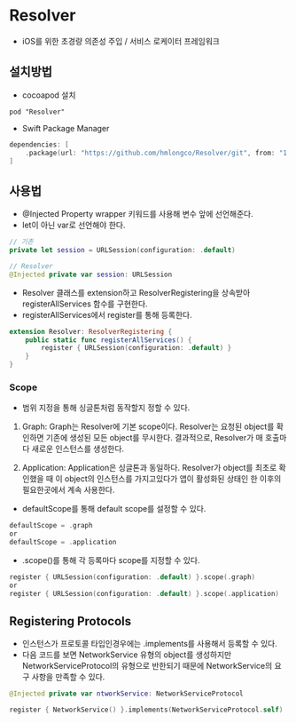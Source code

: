 # Resolver 
- iOS를 위한 초경량 의존성 주입 / 서비스 로케이터 프레임워크

## 설치방법
- cocoapod 설치      

```
pod "Resolver"
```      

- Swift Package Manager

```Swift
dependencies: [
    .package(url: "https://github.com/hmlongco/Resolver/git", from: "1.1.2")
]
```      

## 사용법
- @Injected Property wrapper 키워드를 사용해 변수 앞에 선언해준다. 
- let이 아닌 var로 선언해야 한다.

```Swift
// 기존
private let session = URLSession(configuration: .default)

// Resolver
@Injected private var session: URLSession
```

- Resolver 클래스를 extension하고 ResolverRegistering을 상속받아 registerAllServices 함수를 구현한다.
- registerAllServices에서 register를 통해 등록한다.

```Swift
extension Resolver: ResolverRegistering {
    public static func registerAllServices() {
        register { URLSession(configuration: .default) }
    }
}
```

### Scope
- 범위 지정을 통해 싱글톤처럼 동작할지 정할 수 있다.

1. Graph: Graph는 Resolver에 기본 scope이다. Resolver는 요청된 object를 확인하면 기존에 생성된 모든 object를 무시한다. 결과적으로, Resolver가 매 호출마다 새로운 인스턴스를 생성한다.

2. Application: Application은 싱글톤과 동일하다. Resolver가 object를 최초로 확인했을 때 이 object의 인스턴스를 가지고있다가 앱이 활성화된 상태인 한 이후의 필요한곳에서 계속 사용한다.

- defaultScope를 통해 default scope를 설정할 수 있다. 
```Swift
defaultScope = .graph
or
defaultScope = .application
```  

- .scope()를 통해 각 등록마다 scope를 지정할 수 있다.

```Swift
register { URLSession(configuration: .default) }.scope(.graph)
or
register { URLSession(configuration: .default) }.scope(.application)
```

## Registering Protocols
- 인스턴스가 프로토콜 타입인경우에는 .implements를 사용해서 등록할 수 있다.
- 다음 코드를 보면 NetworkService 유형의 object를 생성하지만 NetworkServiceProtocol의 유형으로 반한되기 때문에 NetworkService의 요구 사항을 만족할 수 있다. 

```Swift
@Injected private var ntworkService: NetworkServiceProtocol

register { NetworkService() }.implements(NetworkServiceProtocol.self)
```

